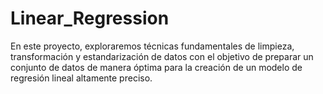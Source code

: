 # Linear_Regression
En este proyecto, exploraremos técnicas fundamentales de limpieza, transformación y estandarización de datos con el objetivo de preparar un conjunto de datos de manera óptima para la creación de un modelo de regresión lineal altamente preciso.

